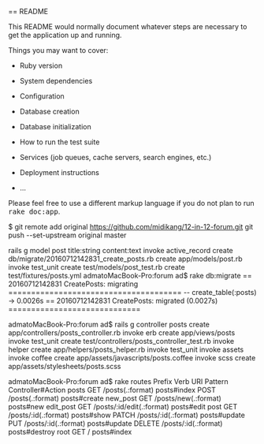 == README

This README would normally document whatever steps are necessary to get the
application up and running.

Things you may want to cover:

* Ruby version

* System dependencies

* Configuration

* Database creation

* Database initialization

* How to run the test suite

* Services (job queues, cache servers, search engines, etc.)

* Deployment instructions

* ...


Please feel free to use a different markup language if you do not plan to run
<tt>rake doc:app</tt>.

$ git remote add original https://github.com/midikang/12-in-12-forum.git
git push --set-upstream original master

rails g model post title:string content:text
     invoke  active_record
     create    db/migrate/20160712142831_create_posts.rb
     create    app/models/post.rb
     invoke    test_unit
     create      test/models/post_test.rb
     create      test/fixtures/posts.yml
admatoMacBook-Pro:forum ad$ rake db:migrate
== 20160712142831 CreatePosts: migrating ======================================
-- create_table(:posts)
  -> 0.0026s
== 20160712142831 CreatePosts: migrated (0.0027s) =============================

admatoMacBook-Pro:forum ad$ rails g controller posts
     create  app/controllers/posts_controller.rb
     invoke  erb
     create    app/views/posts
     invoke  test_unit
     create    test/controllers/posts_controller_test.rb
     invoke  helper
     create    app/helpers/posts_helper.rb
     invoke    test_unit
     invoke  assets
     invoke    coffee
     create      app/assets/javascripts/posts.coffee
     invoke    scss
     create      app/assets/stylesheets/posts.scss

admatoMacBook-Pro:forum ad$ rake routes
  Prefix Verb   URI Pattern               Controller#Action
   posts GET    /posts(.:format)          posts#index
         POST   /posts(.:format)          posts#create
new_post GET    /posts/new(.:format)      posts#new
edit_post GET    /posts/:id/edit(.:format) posts#edit
    post GET    /posts/:id(.:format)      posts#show
         PATCH  /posts/:id(.:format)      posts#update
         PUT    /posts/:id(.:format)      posts#update
         DELETE /posts/:id(.:format)      posts#destroy
    root GET    /                         posts#index
